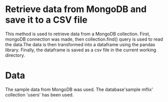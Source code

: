 # Retrieve data from MongoDB and save it to a CSV file
This method is used to retrieve data from a MongoDB collection. First, mongoDB connection was made, then collection.find() query is used to read the data.The data is then transformed into a dataframe using the pandas library. Finally, the dataframe is saved as a csv file in the current working directory.

# Data 
The sample data from MongoDB was used. The database'sample mflix' collection 'users' has been used.
